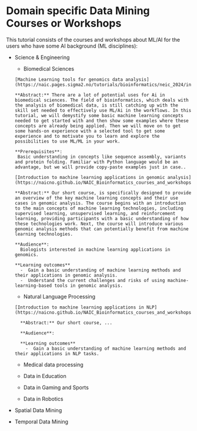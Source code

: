 # Domain specific Data Mining Courses or Workshops


This tutorial consists of the courses and workshops about ML/AI for the users who have some AI background (ML disciplines):

- Science & Engineering
  - Biomedical Sciences
    
  ```{admonition} The Nordic e-Infrastructure Collaboration (NeIC) May, 2024
  [Machine Learning tools for genomics data analysis](https://naic.pages.sigma2.no/tutorials/bioinformatics/neic_2024/index.html)

  **Abstract:** There are a lot of potential uses for Ai in biomedical sciences. The field of bioinformatics, which deals with the analysis of biomedical data, is still catching up with the skill set needed to effectively use ML/Ai in the workflows. In this tutorial, we will demystify some basic machine learning concepts needed to get started with and then show some examples where these concepts are already being applied. Then we will move on to get some hands-on experience with a selected tool to get some experience and to motivate you to learn and explore the possibilities to use ML/ML in your work.

  **Prerequisites**:
   Basic understanding in concepts like sequence assembly, variants and protein folding. Familiar with Python language would be an advantage, but we will provide copy-paste examples just in case..

  ```
    
  ```{admonition} Oslo Bioinformatics Workshop Week December, 2023
  [Introduction to machine learning applications in genomic analysis](https://naicno.github.io/NAIC_Bioinformatics_courses_and_workshops/index.html)

  **Abstract:** Our short course, is specifically designed to provide an overview of the key machine learning concepts and their use cases in genomic analysis. The course begins with an introduction to the main concepts of machine learning technologies, including supervised learning, unsupervised learning, and reinforcement learning, providing participants with a basic understanding of how these technologies work. Next, the course will introduce various genomic analysis methods that can potentially benefit from machine learning technologies.

  **Audience**:
    Biologists interested in machine learning applications in genomics.
  
  **Learning outcomes**
    -  Gain a basic understanding of machine learning methods and their applications in genomic analysis.
    -  Understand the current challenges and risks of using machine-learning-based tools in genomic analysis.

  ```
  
  - Natural Language Processing
    
  ```{admonition} NLP Data
  [Introduction to machine learning applications in NLP](https://naicno.github.io/NAIC_Bioinformatics_courses_and_workshops/index.html)

    **Abstract:** Our short course, ...

    **Audience**:
  
    **Learning outcomes**
      -  Gain a basic understanding of machine learning methods and their applications in NLP tasks.

  ```
 
  
  - Medical data processing

  - Data in Education

  - Data in Gaming and Sports

  - Data in Robotics



- Spatial Data Mining


- Temporal Data Mining
